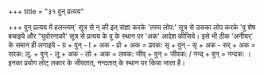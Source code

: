 +++
title = "३१ वुन् प्रत्यय"

+++
वुन् प्रत्यय में हलन्त्यम्' सूत्र से न् की इत् संज्ञा करके 'तस्य लोप:' सूत्र से उसका लोप करके 'वु शेष बचाइये और “युवोरनाकौ' सूत्र से प्रत्यय के वु के स्थान पर 'अक' आदेश कीजिये। इसे भी ठीक 'अनीयर्' के समान ही लगाइये - ग्र + वुन् - I + अक - प्रो + अक = प्रवक: सृ + वुन् - सृ + अक - सर् + अक = सरक: लू. + वुन् - लू + अक - लो + अक = लवक:
जीव् + वुन् = जीवक: / नन्द् + वुन् = नन्दक: । इनका प्रयोग लोट् लकार के जीवतात्, नन्दतात् के स्थान पर किया जाता है।